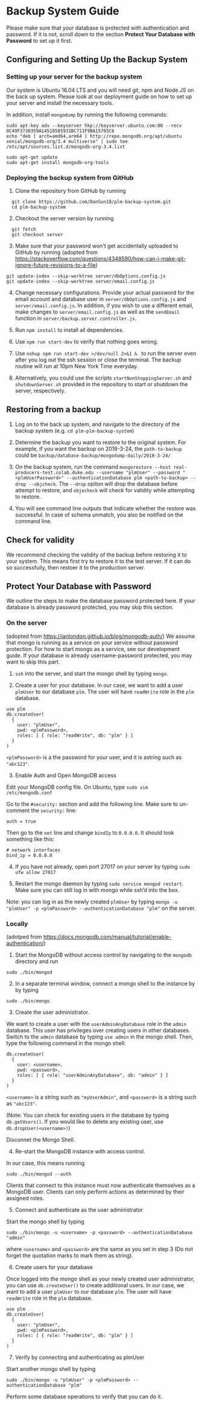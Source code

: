 # Backup System Guide

Please make sure that your database is protected with authentication and password. If it is not, scroll down to the section __Protect Your Database with Password__ to set up it first.

## Configuring and Setting Up the Backup System

### Setting up your server for the backup system

Our system is Ubuntu 16.04 LTS and you will need git, npm and Node.JS on the back up system. Please look at our deployment guide on how to set up your server and install the necessary tools. 

In addition, install `mongodump` by running the following commands:

```
sudo apt-key adv --keyserver hkp://keyserver.ubuntu.com:80 --recv 0C49F3730359A14518585931BC711F9BA15703C6
echo "deb [ arch=amd64,arm64 ] http://repo.mongodb.org/apt/ubuntu xenial/mongodb-org/3.4 multiverse" | sudo tee /etc/apt/sources.list.d/mongodb-org-3.4.list

sudo apt-get update
sudo apt-get install mongodb-org-tools
```

### Deploying the backup system from GitHub

1. Clone the repository from GitHub by running
  
```
  git clone https://github.com/DanSun18/plm-backup-system.git
  cd plm-backup-system
```

2. Checkout the server version by running 

```
  git fetch
  git checkout server
```

3. Make sure that your password won't get accidentally uploaded to GitHub by running (adopted from https://stackoverflow.com/questions/4348590/how-can-i-make-git-ignore-future-revisions-to-a-file)

```
git update-index --skip-worktree server/dbOptions.config.js
git update-index --skip-worktree server/email.config.js
```


4. Change necessary configurations. Provide your actual password for the email account and database user in `server/dbOptions.config.js` and `server/email.config.js`. In addition, if you wish to use a different email, make changes to `server/email.config.js` as well as the `sendEmail` function in `server/backup.server.controller.js`.

5. Run `npm install` to install all dependencies. 

6. Use `npm run start-dev` to verify that nothing goes wrong.

7. Use `nohup npm run start-dev >/dev/null 2>&1 & ` to run the server even after you log out the ssh session or close the terminal. The backup routine will run at 10pm New York Time everyday.

8. Alternatively, you could use the scripts `startNonStoppingServer.sh` and `shutdownServer.sh` provided in the repository to start or shutdown the server, respectively.

## Restoring from a backup

1. Log on to the back up system, and navigate to the directory of the backup system (e.g. `cd plm-plm-backup-system`)

2. Determine the backup you want to restore to the original system. For example, if you want the backup on 2018-3-24, the `path-to-backup` could be `backup/database-backup/mongodump-daily/2018-3-24/`

3. On the backup system, run the command `mongorestore --host real-producers-test.colab.duke.edu --username "plmUser" --password "<plmUserPassword>" --authenticationDatabase plm <path-to-backup> --drop --objcheck`. The `--drop` opiton will drop the database before attempt to restore, and `objecheck` will check for validity while attempting to restore.

4. You will see command line outputs that indicate whether the restore was successful. In case of schema unmatch, you also be notified on the command line.

## Check for validity

We recommend checking the validity of the backup before restoring it to your system. This means first try to restore it to the test server. If it can do so successfully, then restoer it to the production server.

## Protect Your Database with Password

We outline the steps to make the database password protected here. If your database is already password protected, you may skip this section. 

### On the server
(adopted from https://ianlondon.github.io/blog/mongodb-auth/)
We assume that mongo is running as a service on your service without password protection. For how to start mongo as a service, see our development guide. If your database is already username-password protected, you may want to skip this part.

1. `ssh` into the server, and start the mongo shell by typing `mongo`.

2. Create a user for your database. In our case, we want to add a user `plmUser` to our database `plm`. The user will have `readWrite` role in the `plm` database.

```
use plm
db.createUser(
  {
    user: "plmUser",
    pwd: <plmPassword>,
    roles: [ { role: "readWrite", db: "plm" } ]
  }
)
```

`<plmPassword>` is a the password for your user, and it is astring such as `"abc123"`.

3. Enable Auth and Open MongoDB access

Edit your MongoDB config file. On Ubuntu, type `sudo vim /etc/mongodb.conf`

Go to the `#security:` section and add the following line. Make sure to un-comment the `security:` line:

```
auth = true
```

Then go to the `net` line and change `bindIp` to `0.0.0.0`. It should look something like this:

```
# network interfaces
bind_ip = 0.0.0.0
``` 

4. If you have not already, open port 27017 on your server by typing `sudo ufw allow 27017`

5. Restart the mongo daemon by typing `sudo service mongod restart`. Make sure you can still log in with mongo while ssh’d into the box.

Note: you can log in as the newly created `plmUser` by typing `mongo -u "plmUser" -p <plmPassword> --authenticationDatabase "plm"` on the server.

### Locally 

(adotped from https://docs.mongodb.com/manual/tutorial/enable-authentication/)

1. Start the MongoDB without access control by navigating to the `mongodb` directory and run

```
sudo ./bin/mongod
```

2. In a separate terminal window, connect a mongo shell to the instance by by typing

```
sudo ./bin/mongo
```

3. Create the user administrator. 

We want to create a user with the `userAdminAnyDatabase` role in the `admin` database. This user has privileges over creating users in other databases. Switch to the `admin` database by typing `use admin` in the mongo shell. Then, type the following command in the mongo shell:

```
db.createUser(
  {
    user: <username>,
    pwd: <password>,
    roles: [ { role: "userAdminAnyDatabase", db: "admin" } ]
  }
)
```

`<username>` is a string such as `"myUserAdmin"`, and `<password>` is a string such as `"abc123"`.

(Note: You can check for existing users in the database by typing `db.getUsers()`. If you would like to delete any existing user, use `db.dropUser(<username>)`)

Disconnet the Mongo Shell.

4. Re-start the MongoDB instance with access control.

In our case, this means running

```
sudo ./bin/mongod --auth
```

Clients that connect to this instance must now authenticate themselves as a MongoDB user. Clients can only perform actions as determined by their assigned roles.

5. Connect and authenticate as the user administrator

Start the mongo shell by typing 

```
sudo ./bin/mongo -u <username> -p <password> --authenticationDatabase "admin"
```

where `<username>` and `<password>` are the same as you set in step 3 (Do not forget the quotation marks to mark them as string).

6. Create users for your database

Once logged into the mongo shell as your newly created user administrator, you can use `db.createUser()` to create additional users. In our case, we want to add a user `plmUser` to our database `plm`. The user will have `readWrite` role in the `plm` database.

```
use plm
db.createUser(
  {
    user: "plmUser",
    pwd: <plmPassword>,
    roles: [ { role: "readWrite", db: "plm" } ]
  }
)
```

7. Verify by connecting and authenticating as plmUser

Start another mongo shell by typing 

```
sudo ./bin/mongo -u "plmUser" -p <plmPassword> --authenticationDatabase "plm"
```

Perform some database operations to verify that you can do it.

